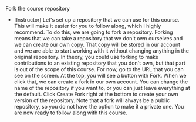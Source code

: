 Fork the course repository
- [Instructor] Let's set up a repository that we can use for this course. This will make it easier for you to follow along, which I highly recommend. To do this, we are going to fork a repository. Forking means that we can take a repository that we don't own ourselves and we can create our own copy. That copy will be stored in our account and we are able to start working with it without changing anything in the original repository. In theory, you could use forking to make contributions to an existing repository that you don't own, but that part is out of the scope of this course. For now, go to the URL that you can see on the screen. At the top, you will see a button with Fork. When we click that, we can create a fork in our own account. You can change the name of the repository if you want to, or you can just leave everything at the default. Click Create Fork right at the bottom to create your own version of the repository. Note that a fork will always be a public repository, so you do not have the option to make it a private one. You are now ready to follow along with this course.
